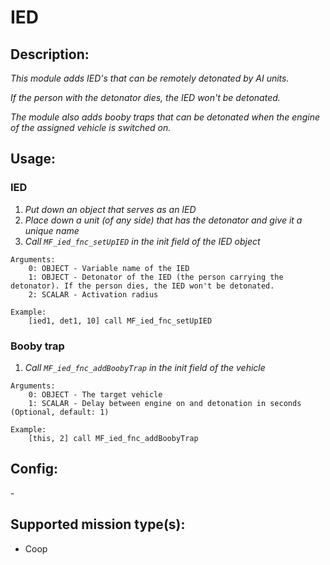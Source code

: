 # IED
## Description:
_This module adds IED's that can be remotely detonated by AI units._

_If the person with the detonator dies, the IED won't be detonated._

_The module also adds booby traps that can be detonated when the engine of the assigned vehicle is switched on._

## Usage:
### IED
1. _Put down an object that serves as an IED_
2. _Place down a unit (of any side) that has the detonator and give it a unique name_
3. _Call `MF_ied_fnc_setUpIED` in the init field of the IED object_

```
Arguments:
    0: OBJECT - Variable name of the IED
    1: OBJECT - Detonator of the IED (the person carrying the detonator). If the person dies, the IED won't be detonated.
    2: SCALAR - Activation radius

Example:
    [ied1, det1, 10] call MF_ied_fnc_setUpIED
```

### Booby trap
1. _Call `MF_ied_fnc_addBoobyTrap` in the init field of the vehicle_

```
Arguments:
    0: OBJECT - The target vehicle
    1: SCALAR - Delay between engine on and detonation in seconds (Optional, default: 1)

Example:
    [this, 2] call MF_ied_fnc_addBoobyTrap
```

## Config:
\-

## Supported mission type(s):
 - Coop
